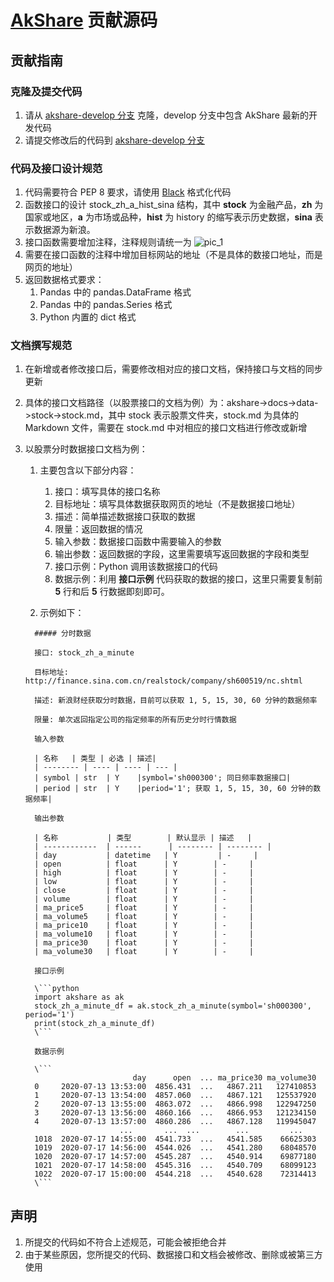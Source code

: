 # [AkShare](https://github.com/jindaxiang/akshare) 贡献源码

## 贡献指南

### 克隆及提交代码

1. 请从 [akshare-develop 分支](https://github.com/jindaxiang/akshare/tree/develop) 克隆，develop 分支中包含 AkShare 最新的开发代码
2. 请提交修改后的代码到 [akshare-develop 分支](https://github.com/jindaxiang/akshare/tree/develop)

### 代码及接口设计规范

1. 代码需要符合 PEP 8 要求，请使用 [Black](https://github.com/psf/black) 格式化代码
2. 函数接口的设计 stock_zh_a_hist_sina 结构，其中 **stock** 为金融产品，**zh** 为国家或地区，**a** 为市场或品种，**hist** 为 history 的缩写表示历史数据，**sina** 表示数据源为新浪。
3. 接口函数需要增加注释，注释规则请统一为 ![pic_1]()
4. 需要在接口函数的注释中增加目标网站的地址（不是具体的数接口地址，而是网页的地址）
5. 返回数据格式要求：
   1. Pandas 中的 pandas.DataFrame 格式
   2. Pandas 中的 pandas.Series 格式
   3. Python 内置的 dict 格式

### 文档撰写规范

1. 在新增或者修改接口后，需要修改相对应的接口文档，保持接口与文档的同步更新

2. 具体的接口文档路径（以股票接口的文档为例）为：akshare->docs->data->stock->stock.md，其中 stock 表示股票文件夹，stock.md 为具体的 Markdown 文件，需要在 stock.md 中对相应的接口文档进行修改或新增

3. 以股票分时数据接口文档为例：

   1. 主要包含以下部分内容：

      1. 接口：填写具体的接口名称
      2. 目标地址：填写具体数据获取网页的地址（不是数据接口地址）
      3. 描述：简单描述数据接口获取的数据
      4. 限量：返回数据的情况
      5. 输入参数：数据接口函数中需要输入的参数
      6. 输出参数：返回数据的字段，这里需要填写返回数据的字段和类型
      7. 接口示例：Python 调用该数据接口的代码
      8. 数据示例：利用 **接口示例** 代码获取的数据的接口，这里只需要复制前 **5** 行和后 **5** 行数据即刻即可。

   2. 示例如下：

    ```
      ##### 分时数据
      
      接口: stock_zh_a_minute
      
      目标地址: http://finance.sina.com.cn/realstock/company/sh600519/nc.shtml
      
      描述: 新浪财经获取分时数据，目前可以获取 1, 5, 15, 30, 60 分钟的数据频率
      
      限量: 单次返回指定公司的指定频率的所有历史分时行情数据
      
      输入参数
      
      | 名称   | 类型 | 必选 | 描述|
      | -------- | ---- | ---- | --- |
      | symbol | str  | Y    |symbol='sh000300'; 同日频率数据接口|
      | period | str  | Y    |period='1'; 获取 1, 5, 15, 30, 60 分钟的数据频率|
      
      输出参数
      
      | 名称           | 类型        | 默认显示 | 描述   |
      | ------------  | ------      | -------- | -------- |
      | day           | datetime   | Y         | -     |
      | open          | float      | Y        | -     |
      | high          | float      | Y        | -     |
      | low           | float      | Y        | -     |
      | close         | float      | Y        | -     |
      | volume        | float      | Y        | -     |
      | ma_price5     | float      | Y        | -     |
      | ma_volume5    | float      | Y        | -     |
      | ma_price10    | float      | Y        | -     |
      | ma_volume10   | float      | Y        | -     |
      | ma_price30    | float      | Y        | -     |
      | ma_volume30   | float      | Y        | -     |
      
      接口示例
      
      \```python
      import akshare as ak
      stock_zh_a_minute_df = ak.stock_zh_a_minute(symbol='sh000300', period='1')
      print(stock_zh_a_minute_df)
      \```
      
      数据示例
      
      \```
                            day      open  ... ma_price30 ma_volume30
      0     2020-07-13 13:53:00  4856.431  ...   4867.211   127410853
      1     2020-07-13 13:54:00  4857.060  ...   4867.121   125537920
      2     2020-07-13 13:55:00  4863.072  ...   4866.998   122947250
      3     2020-07-13 13:56:00  4860.166  ...   4866.953   121234150
      4     2020-07-13 13:57:00  4860.286  ...   4867.128   119945047
                         ...       ...  ...        ...         ...
      1018  2020-07-17 14:55:00  4541.733  ...   4541.585    66625303
      1019  2020-07-17 14:56:00  4544.026  ...   4541.280    68048570
      1020  2020-07-17 14:57:00  4545.287  ...   4540.914    69877180
      1021  2020-07-17 14:58:00  4545.316  ...   4540.709    68099123
      1022  2020-07-17 15:00:00  4544.218  ...   4540.628    72314413
      \```
    ```

## 声明

1. 所提交的代码如不符合上述规范，可能会被拒绝合并
2. 由于某些原因，您所提交的代码、数据接口和文档会被修改、删除或被第三方使用
